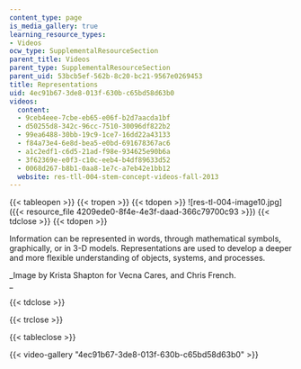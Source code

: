 ```yaml
---
content_type: page
is_media_gallery: true
learning_resource_types:
- Videos
ocw_type: SupplementalResourceSection
parent_title: Videos
parent_type: SupplementalResourceSection
parent_uid: 53bcb5ef-562b-8c20-bc21-9567e0269453
title: Representations
uid: 4ec91b67-3de8-013f-630b-c65bd58d63b0
videos:
  content:
  - 9ceb4eee-7cbe-eb65-e06f-b2d7aacda1bf
  - d50255d8-342c-96cc-7510-30096df822b2
  - 99ea6488-30bb-19c9-1ce7-16dd22a43133
  - f84a73e4-6e8d-bea5-e0bd-691678367ac6
  - a1c2edf1-c6d5-21ad-f98e-934625e90b6a
  - 3f62369e-e0f3-c10c-eeb4-b4df89633d52
  - 0068d267-b8b1-0aa8-1e7c-a7eb42e1bb12
  website: res-tll-004-stem-concept-videos-fall-2013
---
```


{{< tableopen >}}
{{< tropen >}}
{{< tdopen >}}
![res-tl-004-image10.jpg]({{< resource_file 4209ede0-8f4e-4e3f-daad-366c79700c93 >}})
{{< tdclose >}}
{{< tdopen >}}


Information can be represented in words, through mathematical symbols, graphically, or in 3-D models. Representations are used to develop a deeper and more flexible understanding of objects, systems, and processes.

_Image by Krista Shapton for Vecna Cares, and Chris French.  
_


{{< tdclose >}}

{{< trclose >}}

{{< tableclose >}}

{{< video-gallery "4ec91b67-3de8-013f-630b-c65bd58d63b0" >}}

